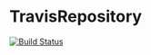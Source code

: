 # TravisRepository
[![Build Status](https://travis-ci.org/Francleene/TravisRepository.svg?branch=master)](https://travis-ci.org/Francleene/TravisRepository.svg?branch=master)
